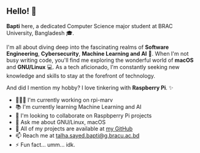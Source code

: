 ## Hello! 👋

**Bapti** here, a dedicated Computer Science major student at BRAC University, Bangladesh 🎓. 

I'm all about diving deep into the fascinating realms of **Software Engineering**, **Cybersecurity**, **Machine Learning and AI** 🚀. When I'm not busy writing code, you'll find me exploring the wonderful world of **macOS** and **GNU/Linux** 💻. As a tech aficionado, I'm constantly seeking new knowledge and skills to stay at the forefront of technology. 

And did I mention my hobby? I love tinkering with **Raspberry Pi**. ✨

 - 👨🏻‍💻 I'm currently working on rpi-marv
 - 📚 I'm currently learning Machine Learning and AI
 - 🤝 I'm looking to collaborate on Raspbperry Pi projects
 - 💬 Ask me about GNU/Linux, macOS
 - 👾 All of my projects are available at [my GitHub](https://github.com/baptii)
 - 📫 Reach me at talha.sayed.bapti@g.bracu.ac.bd
 - ⚡️ Fun fact... umm... idk. 
